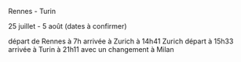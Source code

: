 
Rennes - Turin

25 juillet - 5 août (dates à confirmer)

départ de Rennes à 7h arrivée à Zurich à 14h41
Zurich départ à 15h33 arrivée à Turin à 21h11 avec un changement à Milan

